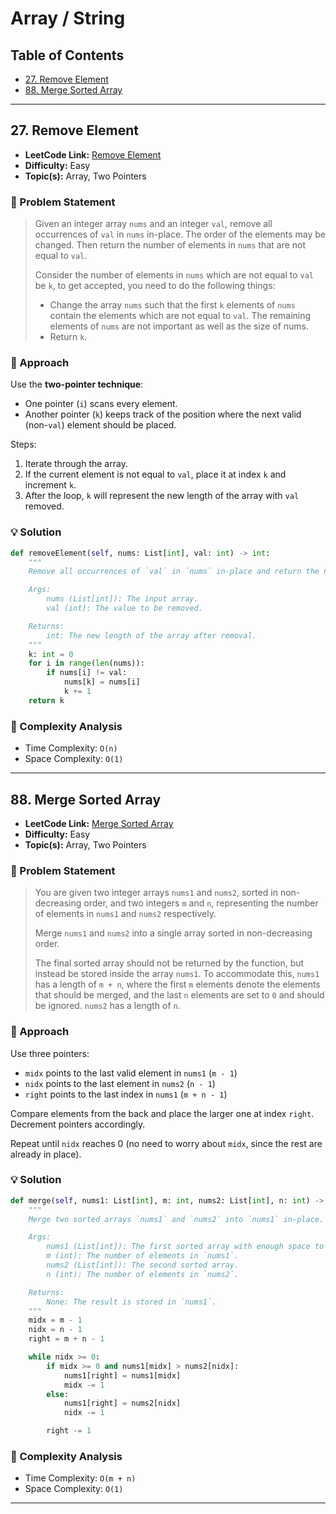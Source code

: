 # Array / String

## Table of Contents

- [27. Remove Element](#27-remove-element)
- [88. Merge Sorted Array](#88-merge-sorted-array)

---

## 27. Remove Element

- **LeetCode Link:** [Remove Element](https://leetcode.com/problems/remove-element/)
- **Difficulty:** Easy
- **Topic(s):** Array, Two Pointers

### 🧠 Problem Statement

> Given an integer array `nums` and an integer `val`, remove all occurrences of `val` in `nums` in-place. The order of the elements may be changed. Then return the number of elements in `nums` that are not equal to `val`.
>
> Consider the number of elements in `nums` which are not equal to `val` be `k`, to get accepted, you need to do the following things:
>
> - Change the array `nums` such that the first `k` elements of `nums` contain the elements which are not equal to `val`. The remaining elements of `nums` are not important as well as the size of nums.
> - Return `k`.

### 🧩 Approach

Use the **two-pointer technique**:

- One pointer (`i`) scans every element.
- Another pointer (`k`) keeps track of the position where the next valid (non-`val`) element should be placed.

Steps:

1. Iterate through the array.
2. If the current element is not equal to `val`, place it at index `k` and increment `k`.
3. After the loop, `k` will represent the new length of the array with `val` removed.

### 💡 Solution

```python
def removeElement(self, nums: List[int], val: int) -> int:
    """
    Remove all occurrences of `val` in `nums` in-place and return the new length.

    Args:
        nums (List[int]): The input array.
        val (int): The value to be removed.

    Returns:
        int: The new length of the array after removal.
    """
    k: int = 0
    for i in range(len(nums)):
        if nums[i] != val:
            nums[k] = nums[i]
            k += 1
    return k
```

### 🧮 Complexity Analysis

- Time Complexity: `O(n)`
- Space Complexity: `O(1)`

---

## 88. Merge Sorted Array

- **LeetCode Link:** [Merge Sorted Array](https://leetcode.com/problems/merge-sorted-array/)
- **Difficulty:** Easy
- **Topic(s):** Array, Two Pointers

### 🧠 Problem Statement

> You are given two integer arrays `nums1` and `nums2`, sorted in non-decreasing order, and two integers `m` and `n`, representing the number of elements in `nums1` and `nums2` respectively.
>
> Merge `nums1` and `nums2` into a single array sorted in non-decreasing order.
>
> The final sorted array should not be returned by the function, but instead be stored inside the array `nums1`. To accommodate this, `nums1` has a length of `m + n`, where the first `m` elements denote the elements that should be merged, and the last `n` elements are set to `0` and should be ignored. `nums2` has a length of `n`.

### 🧩 Approach

Use three pointers:

- `midx` points to the last valid element in `nums1` (`m - 1`)
- `nidx` points to the last element in `nums2` (`n - 1`)
- `right` points to the last index in `nums1` (`m + n - 1`)

Compare elements from the back and place the larger one at index `right`. Decrement pointers accordingly.

Repeat until `nidx` reaches 0 (no need to worry about `midx`, since the rest are already in place).

### 💡 Solution

```python
def merge(self, nums1: List[int], m: int, nums2: List[int], n: int) -> None:
    """
    Merge two sorted arrays `nums1` and `nums2` into `nums1` in-place.

    Args:
        nums1 (List[int]): The first sorted array with enough space to hold the elements of `nums2`.
        m (int): The number of elements in `nums1`.
        nums2 (List[int]): The second sorted array.
        n (int): The number of elements in `nums2`.

    Returns:
        None: The result is stored in `nums1`.
    """
    midx = m - 1
    nidx = n - 1
    right = m + n - 1

    while nidx >= 0:
        if midx >= 0 and nums1[midx] > nums2[nidx]:
            nums1[right] = nums1[midx]
            midx -= 1
        else:
            nums1[right] = nums2[nidx]
            nidx -= 1

        right -= 1
```

### 🧮 Complexity Analysis

- Time Complexity: `O(m + n)`
- Space Complexity: `O(1)`

---
